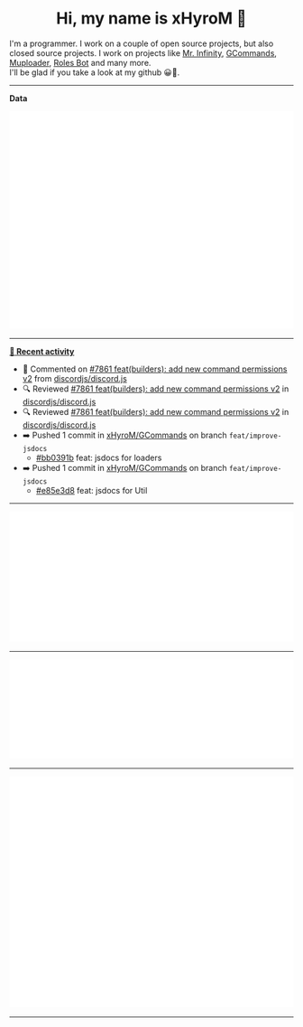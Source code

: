 <p align="center">
    <!-- <img src="https://avatars.githubusercontent.com/u/56601352" width="192" alt="hyro's pfp" /> -->
    <h1 align="center">Hi, my name is xHyroM 👋</h1>
</p>

I'm a programmer. I work on a couple of open source projects, but also closed source projects. I work on projects like [Mr. Infinity](https://discord.com/oauth2/authorize?client_id=720321585625694239&scope=bot%20applications.commands&permissions=8&redirect_uri=https://blobs.gq/imanager&prompt=consent&response_type=code), [GCommands](https://github.com/Garlic-Team/GCommands), [Muploader](https://github.com/xHyroM/Muploder), [Roles Bot](https://github.com/xHyroM/roles-bot) and many more.  
I'll be glad if you take a look at my github 😀👀.

___
**Data**

<img src="https://github.com/xHyroM/xHyroM/blob/master/.cache/base.svg">

___

**[📰 Recent activity](https://github.com/xHyroM)**
* 💬 Commented on [#7861 feat(builders): add new command permissions v2](https://github.com/discordjs/discord.js/pull/7861) from [discordjs/discord.js](https://github.com/discordjs/discord.js)
* 🔍 Reviewed [#7861 feat(builders): add new command permissions v2](https://github.com/discordjs/discord.js/pull/7861) in [discordjs/discord.js](https://github.com/discordjs/discord.js)
* 🔍 Reviewed [#7861 feat(builders): add new command permissions v2](https://github.com/discordjs/discord.js/pull/7861) in [discordjs/discord.js](https://github.com/discordjs/discord.js)
* ➡️ Pushed 1 commit in [xHyroM/GCommands](https://github.com/xHyroM/GCommands) on branch `feat/improve-jsdocs`
  * [#bb0391b](https://github.com/xHyroM/GCommands/commit/bb0391b) feat: jsdocs for loaders
* ➡️ Pushed 1 commit in [xHyroM/GCommands](https://github.com/xHyroM/GCommands) on branch `feat/improve-jsdocs`
  * [#e85e3d8](https://github.com/xHyroM/GCommands/commit/e85e3d8) feat: jsdocs for Util


___

<img src="https://github.com/xHyroM/xHyroM/blob/master/.cache/isocalendar.svg">

___

<img src="https://github.com/xHyroM/xHyroM/blob/master/.cache/languages.svg">

___

<img src="https://github.com/xHyroM/xHyroM/blob/master/.cache/achievements.svg">

___
